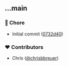 
## ...main


### 🏡 Chore

- Initial commit ([0732d40](https://github.com/stacksjs/ts-punycode/commit/0732d40))

### ❤️ Contributors

- Chris ([@chrisbbreuer](http://github.com/chrisbbreuer))

